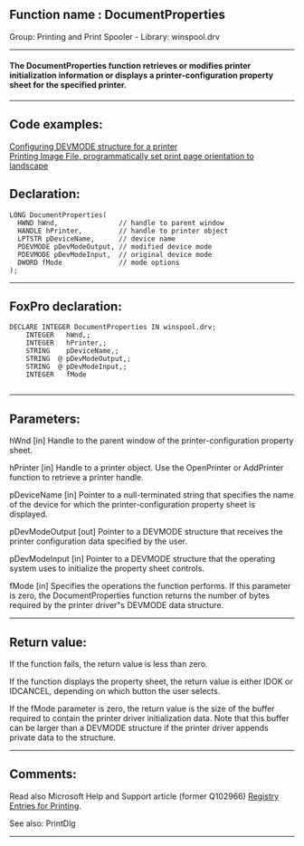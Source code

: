 
## Function name : DocumentProperties
Group: Printing and Print Spooler - Library: winspool.drv    
***  


#### The DocumentProperties function retrieves or modifies printer initialization information or displays a printer-configuration property sheet for the specified printer. 
***  


## Code examples:
[Configuring DEVMODE structure for a printer](../../samples/sample_384.md)  
[Printing Image File, programmatically set print page orientation to landscape](../../samples/sample_555.md)  

## Declaration:
```foxpro  
LONG DocumentProperties(
  HWND hWnd,               // handle to parent window
  HANDLE hPrinter,         // handle to printer object
  LPTSTR pDeviceName,      // device name
  PDEVMODE pDevModeOutput, // modified device mode
  PDEVMODE pDevModeInput,  // original device mode
  DWORD fMode              // mode options
);  
```  
***  


## FoxPro declaration:
```foxpro  
DECLARE INTEGER DocumentProperties IN winspool.drv;
	INTEGER   hWnd,;
	INTEGER   hPrinter,;
	STRING    pDeviceName,;
	STRING  @ pDevModeOutput,;
	STRING  @ pDevModeInput,;
	INTEGER   fMode
  
```  
***  


## Parameters:
hWnd 
[in] Handle to the parent window of the printer-configuration property sheet. 

hPrinter 
[in] Handle to a printer object. Use the OpenPrinter or AddPrinter function to retrieve a printer handle. 

pDeviceName 
[in] Pointer to a null-terminated string that specifies the name of the device for which the printer-configuration property sheet is displayed. 

pDevModeOutput 
[out] Pointer to a DEVMODE structure that receives the printer configuration data specified by the user. 

pDevModeInput 
[in] Pointer to a DEVMODE structure that the operating system uses to initialize the property sheet controls. 

fMode 
[in] Specifies the operations the function performs. If this parameter is zero, the DocumentProperties function returns the number of bytes required by the printer driver"s DEVMODE data structure.   
***  


## Return value:
If the function fails, the return value is less than zero. 

If the function displays the property sheet, the return value is either IDOK or IDCANCEL, depending on which button the user selects. 

If the fMode parameter is zero, the return value is the size of the buffer required to contain the printer driver initialization data. Note that this buffer can be larger than a DEVMODE structure if the printer driver appends private data to the structure.   
***  


## Comments:
Read also Microsoft Help and Support article (former Q102966) <a href="http://support.microsoft.com/kb/q102966/">Registry Entries for Printing</a>.  
  
See also: PrintDlg   
  
***  

